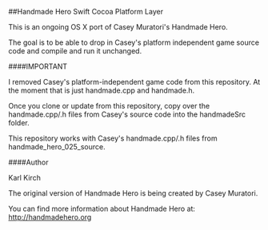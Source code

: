 ##Handmade Hero Swift Cocoa Platform Layer

This is an ongoing OS X port of Casey Muratori's Handmade Hero.

The goal is to be able to drop in Casey's platform independent game source code and compile and run it unchanged.

####IMPORTANT

I removed Casey's platform-independent game code from this repository. At the moment that is just handmade.cpp and handmade.h.

Once you clone or update from this repository, copy over the handmade.cpp/.h files from Casey's source code into the handmadeSrc folder.

This repository works with Casey's handmade.cpp/.h files from handmade_hero_025_source.

####Author

Karl Kirch

The original version of Handmade Hero is being created by Casey Muratori.

You can find more information about Handmade Hero at: http://handmadehero.org
